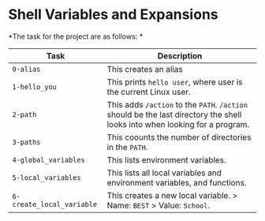 # Shell Variables and Expansions

*The task for the project are as follows: *

Task | Description
---|---
`0-alias` | This creates an alias
`1-hello_you` | This prints `hello user`, where user is the current Linux user.
`2-path` | This adds `/action` to the `PATH`. `/action` should be the last directory the shell looks into when looking for a program.
`3-paths` | This coounts the number of directories in the `PATH`.
`4-global_variables` | This lists environment variables.
`5-local_variables` | This lists all local variables and environment variables, and functions.
`6-create_local_variable` | This creates a new local variable. > Name: `BEST` > Value: `School`.